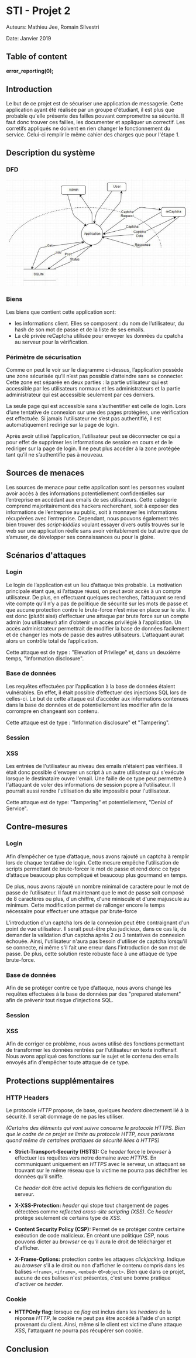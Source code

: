 # STI - Projet 2

Auteurs: Mathieu Jee, Romain Silvestri

Date: Janvier 2019

## Table of content

**error_reporting(0);**

## Introduction
Le but de ce projet est de sécuriser une application de messagerie. Cette application ayant été réalisée par un groupe d'étudiant, il est plus que probable qu'elle présente des failles pouvant compromettre sa sécurité. Il faut donc trouver ces failles, les documenter et appliquer un correctif. Les corretifs appliqués ne doivent en rien changer le fonctionnement du service. Celui-ci remplir le même cahier des charges que pour l'étape 1. 


## Description du système

### DFD

![image](dfd.jpg)


### Biens

Les biens que contient cette application sont: 
- les informations client. Elles se composent : du nom de l’utilisateur, du hash de son mot de passe et de la liste de ses emails.
- La clé privée reCaptcha utilisée pour envoyer les données du cpatcha au serveur pour la vérification.



### Périmètre de sécurisation

Comme on peut le voir sur le diagramme ci-dessus, l’application possède une zone sécurisée qu’il n’est pas possible d’atteindre sans se connecter. Cette zone est séparée en deux parties : la partie utilisateur qui est accessible par les utilisateurs normaux et les administrateurs et la partie administrateur qui est accessible seulement par ces derniers.

La seule page qui est accessible sans s’authentifier est celle de login. Lors d’une tentative de connexion sur une des pages protégées, une vérification est effectuée. Si jamais l’utilisateur ne s’est pas authentifié, il est automatiquement redirigé sur la page de login. 

Après avoir utilisé l’application, l’utilisateur peut se déconnecter ce qui a pour effet de supprimer les informations de session en cours et de le rediriger sur la page de login. Il ne peut plus accéder à la zone protégée tant qu’il ne s’authentifie pas à nouveau.

## Sources de menaces

Les sources de menace pour cette application sont les personnes voulant avoir accès à des informations potentiellement confidentielles sur l’entreprise en accédant aux emails de ses utilisateurs. Cette catégorie comprend majoritairement des hackers recherchant, soit à exposer des informations de l’entreprise au public, soit à monnayer les informations récupérées avec l’entreprise. Cependant, nous pouvons également très bien trouver des *script-kiddies* voulant essayer divers outils trouvés sur le web sur une application réelle sans avoir véritablement de but autre que de s’amuser, de développer ses connaissances ou pour la gloire. 

## Scénarios d'attaques

### Login

Le login de l’application est un lieu d’attaque très probable. La motivation principale étant que, si l’attaque réussi, on peut avoir accès à un compte utilisateur. De plus, en effectuant quelques recherches, l’attaquant se rend vite compte qu’il n’y a pas de politique de sécurité sur les mots de passe et que aucune protection contre le brute-force n’est mise en place sur le site. Il est donc (plutôt aisé) d’effectuer une attaque par brute force sur un compte admin (ou utilisateur) afin d’obtenir un accès privilégié à l’application. Un accès administrateur permettrait de modifier la base de données facilement et de changer les mots de passe des autres utilisateurs. L’attaquant aurait alors un contrôle total de l’application.

Cette attaque est de type : "Elevation of Privilege" et, dans un deuxième temps, "Information disclosure".

 ### Base de données

Les requêtes effectuées par l’application à la base de données étaient vulnérables. En effet, il était possible d’effectuer des injections SQL lors de celles-ci. Le but de cette attaque est d’accéder aux informations contenues dans la base de données et de potentiellement les modifier afin de la corrompre en changeant son contenu.

Cette attaque est de type : "Information disclosure" et "Tampering".

### Session

### XSS
Les entrées de l'utilisateur au niveau des emails n'étaient pas vérifiées. Il était donc possible d'envoyer un script à un autre utilisateur qui s'exécute lorsque le destinataire ouvre l'email. Une faille de ce type peut permettre à l'attaquant de voler des informations de session popre à l'utilisateur. Il pourrait aussi rendre l'utilisation du site impossible pour l'utilisateur.

Cette attaque est de type: "Tampering" et potentiellement, "Denial of Service".



## Contre-mesures

### Login

Afin d’empêcher ce type d’attaque, nous avons rajouté un captcha à remplir lors de chaque tentative de login. Cette mesure empêche l’utilisation de scripts permettant de brute-forcer le mot de passe et rend donc ce type d’attaque beaucoup plus compliqué et beaucoup plus gourmand en temps.

De plus, nous avons rajouté un nombre minimal de caractère pour le mot de passe de l’utilisateur. Il faut maintenant que le mot de passe soit composé de 8 caractères ou plus, d'un chiffre, d'une miniscule et d'une majuscule au minimum. Cette modification permet de rallonger encore le temps nécessaire pour effectuer une attaque par brute-force

L'introduction d'un captcha lors de la connexion peut être contraignant d'un point de vue utilisateur. Il serait peut-être plus judicieux, dans ce cas là, de demander la validation d'un captcha après 2 ou 3 tentatives de connexion échouée. Ainsi, l'utilisateur n'aura pas besoin d'utiliser de captcha lorsqu'il se connecte, ni même s'il fait une erreur dans l'introduction de son mot de passe. De plus, cette solution reste robuste face à une attaque de type brute-force.

### Base de données

Afin de se protéger contre ce type d’attaque, nous avons changé les requêtes effectuées à la base de données par des "prepared statement" afin de prévenir tout risque d’injections SQL. 

### Session

### XSS
Afin de corriger ce problème, nous avons utilisé des fonctions permettant de transformer les données rentrées par l'utilisateur en texte inoffensif. Nous avons appliqué ces fonctions sur le sujet et le contenu des emails envoyés afin d'empêcher toute attaque de ce type.



## Protections supplémentaires

### HTTP Headers

Le protocole *HTTP* propose, de base, quelques *headers* directement lié à la sécurité. Il serait dommage de ne pas les utiliser. 

*(Certains des éléments qui vont suivre concerne le protocole HTTPS. Bien que le cadre de ce projet se limite au protocole HTTP, nous parlerons quand même de certaines pratiques de sécurité liées à HTTPS)*

- **Strict-Transport-Security (HSTS):** Ce *header* force le *browser* à effectuer les requêtes vers notre domaine avec *HTTPS*. En communiquant uniquement en *HTTPS* avec le serveur, un attaquant se trouvant sur le même réseau que la victime ne pourra pas déchiffrer les données qu'il sniffe.

  Ce *header* doit être activé depuis les fichiers de configuration du serveur.

- **X-XSS-Protection:** *header* qui stope tout chargement de pages détectées comme *reflected cross-site scripting (XSS)*. Ce *header* protège seulement de certains type de *XSS*. 

- **Content Security Policy (CSP):** Permet de se protéger contre certaine exécution de code malicieux. En créant une politique *CSP*, nous pouvons dicter au *browser* ce qu'il aura le droit de télécharger et d'afficher. 

- **X-Frame-Options:** protection contre les attaques *clickjacking*. Indique au *browser* s'il a le droit ou non d'afficher le contenu compris dans les balises `<frame>`, `<iframe>`, `<embed>` et`<object>`. Bien que dans ce projet, aucune de ces balises n'est présentes, c'est une bonne pratique d'activer ce *header*. 

### Cookie

- **HTTPOnly flag**: lorsque ce *flag* est inclus dans les *headers* de la réponse *HTTP*, le cookie ne peut pas être accédé à l'aide d'un script provenant du client. Ainsi, même si le client est victime d'une attaque *XSS*, l'attaquant ne pourra pas récupérer son cookie.


## Conclusion



